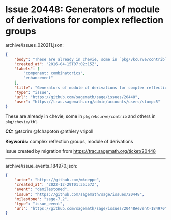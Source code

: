 # Issue 20448: Generators of module of derivations for complex reflection groups

archive/issues_020211.json:
```json
{
    "body": "These are already in chevie, some in `pkg/vkcurve/contrib` and others in `pkg/chevie/tbl`.\n\n**CC:**  @tscrim @fchapoton @nthiery vripoll\n\n**Keywords:** complex reflection groups, module of derivations\n\nIssue created by migration from https://trac.sagemath.org/ticket/20448\n\n",
    "created_at": "2016-04-15T07:02:15Z",
    "labels": [
        "component: combinatorics",
        "enhancement"
    ],
    "title": "Generators of module of derivations for complex reflection groups",
    "type": "issue",
    "url": "https://github.com/sagemath/sage/issues/20448",
    "user": "https://trac.sagemath.org/admin/accounts/users/stumpc5"
}
```
These are already in chevie, some in `pkg/vkcurve/contrib` and others in `pkg/chevie/tbl`.

**CC:**  @tscrim @fchapoton @nthiery vripoll

**Keywords:** complex reflection groups, module of derivations

Issue created by migration from https://trac.sagemath.org/ticket/20448





---

archive/issue_events_184970.json:
```json
{
    "actor": "https://github.com/mkoeppe",
    "created_at": "2022-12-29T01:35:57Z",
    "event": "demilestoned",
    "issue": "https://github.com/sagemath/sage/issues/20448",
    "milestone": "sage-7.2",
    "type": "issue_event",
    "url": "https://github.com/sagemath/sage/issues/20448#event-184970"
}
```
